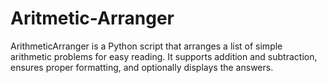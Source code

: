 # Aritmetic-Arranger
ArithmeticArranger is a Python script that arranges a list of simple arithmetic problems for easy reading. It supports addition and subtraction, ensures proper formatting, and optionally displays the answers.
